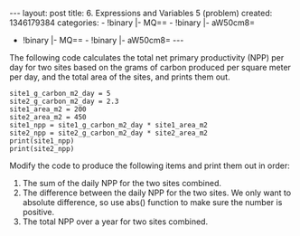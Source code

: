 --- layout: post title: 6. Expressions and Variables 5 (problem)
created: 1346179384 categories: - !binary |- MQ== - !binary |- aW50cm8=
- !binary |- MQ== - !binary |- aW50cm8= ---

The following code calculates the total net primary productivity (NPP)
per day for two sites based on the grams of carbon produced per square
meter per day, and the total area of the sites, and prints them out.

    site1_g_carbon_m2_day = 5
    site2_g_carbon_m2_day = 2.3
    site1_area_m2 = 200
    site2_area_m2 = 450
    site1_npp = site1_g_carbon_m2_day * site1_area_m2 
    site2_npp = site2_g_carbon_m2_day * site2_area_m2
    print(site1_npp)
    print(site2_npp)

Modify the code to produce the following items and print them out in
order:

1.  The sum of the daily NPP for the two sites combined.
2.  The difference between the daily NPP for the two sites. We only want
    to absolute difference, so use abs() function to make sure the
    number is positive.
3.  The total NPP over a year for two sites combined.

